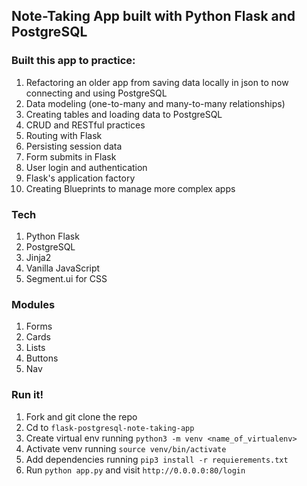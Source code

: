 ## Note-Taking App built with Python Flask and PostgreSQL

### Built this app to practice:
1. Refactoring an older app from saving data locally in json to now connecting and using PostgreSQL
2. Data modeling (one-to-many and many-to-many relationships)
3. Creating tables and loading data to PostgreSQL
4. CRUD and RESTful practices
5. Routing with Flask
6. Persisting session data
7. Form submits in Flask
8. User login and authentication
9. Flask's application factory
10. Creating Blueprints to manage more complex apps

### Tech
1. Python Flask
2. PostgreSQL
3. Jinja2
4. Vanilla JavaScript
5. Segment.ui for CSS

### Modules
1. Forms
2. Cards
3. Lists
4. Buttons
5. Nav

### Run it!
1. Fork and git clone the repo
2. Cd to `flask-postgresql-note-taking-app`
3. Create virtual env running `python3 -m venv <name_of_virtualenv>`
4. Activate venv running `source venv/bin/activate`
5. Add dependencies running `pip3 install -r requierements.txt`
6. Run `python app.py` and visit `http://0.0.0.0:80/login`
